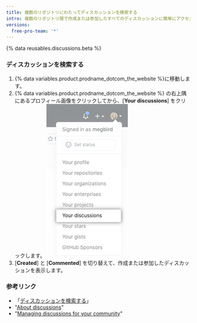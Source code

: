 ```yaml
---
title: 複数のリポジトリにわたってディスカッションを検索する
intro: 複数のリポジトリ間で作成または参加したすべてのディスカッションに簡単にアクセスできます。
versions:
  free-pro-team: '*'
---
```


{% data reusables.discussions.beta %}

### ディスカッションを検索する

1. {% data variables.product.prodname_dotcom_the_website %}に移動します。
1. {% data variables.product.prodname_dotcom_the_website %} の右上隅にあるプロフィール画像をクリックしてから、[**Your discussions**] をクリックします。 ![{% data variables.product.product_name %} のプロフィール画像のドロップダウンメニューにある [Your discussions]](/assets/images/help/discussions/your-discussions.png)
1. [**Created**] と [**Commented**] を切り替えて、作成または参加したディスカッションを表示します。

### 参考リンク

- 「[ディスカッションを検索する](/github/searching-for-information-on-github/searching-discussions)」
- "[About discussions](/discussions/collaborating-with-your-community-using-discussions/about-discussions)"
- "[Managing discussions for your community](/discussions/managing-discussions-for-your-community)"
